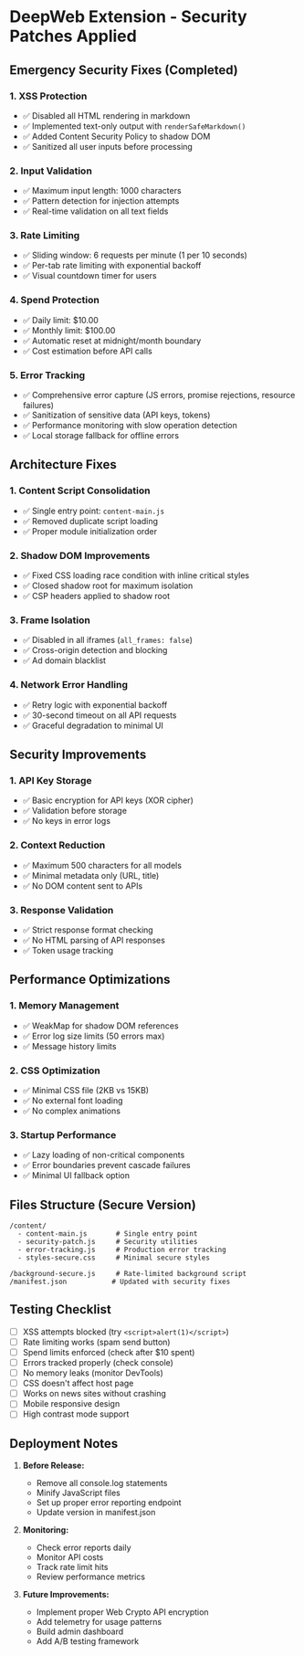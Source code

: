 # DeepWeb Extension - Security Patches Applied

## Emergency Security Fixes (Completed)

### 1. XSS Protection
- ✅ Disabled all HTML rendering in markdown
- ✅ Implemented text-only output with `renderSafeMarkdown()`
- ✅ Added Content Security Policy to shadow DOM
- ✅ Sanitized all user inputs before processing

### 2. Input Validation
- ✅ Maximum input length: 1000 characters
- ✅ Pattern detection for injection attempts
- ✅ Real-time validation on all text fields

### 3. Rate Limiting
- ✅ Sliding window: 6 requests per minute (1 per 10 seconds)
- ✅ Per-tab rate limiting with exponential backoff
- ✅ Visual countdown timer for users

### 4. Spend Protection
- ✅ Daily limit: $10.00
- ✅ Monthly limit: $100.00
- ✅ Automatic reset at midnight/month boundary
- ✅ Cost estimation before API calls

### 5. Error Tracking
- ✅ Comprehensive error capture (JS errors, promise rejections, resource failures)
- ✅ Sanitization of sensitive data (API keys, tokens)
- ✅ Performance monitoring with slow operation detection
- ✅ Local storage fallback for offline errors

## Architecture Fixes

### 1. Content Script Consolidation
- ✅ Single entry point: `content-main.js`
- ✅ Removed duplicate script loading
- ✅ Proper module initialization order

### 2. Shadow DOM Improvements
- ✅ Fixed CSS loading race condition with inline critical styles
- ✅ Closed shadow root for maximum isolation
- ✅ CSP headers applied to shadow root

### 3. Frame Isolation
- ✅ Disabled in all iframes (`all_frames: false`)
- ✅ Cross-origin detection and blocking
- ✅ Ad domain blacklist

### 4. Network Error Handling
- ✅ Retry logic with exponential backoff
- ✅ 30-second timeout on all API requests
- ✅ Graceful degradation to minimal UI

## Security Improvements

### 1. API Key Storage
- ✅ Basic encryption for API keys (XOR cipher)
- ✅ Validation before storage
- ✅ No keys in error logs

### 2. Context Reduction
- ✅ Maximum 500 characters for all models
- ✅ Minimal metadata only (URL, title)
- ✅ No DOM content sent to APIs

### 3. Response Validation
- ✅ Strict response format checking
- ✅ No HTML parsing of API responses
- ✅ Token usage tracking

## Performance Optimizations

### 1. Memory Management
- ✅ WeakMap for shadow DOM references
- ✅ Error log size limits (50 errors max)
- ✅ Message history limits

### 2. CSS Optimization
- ✅ Minimal CSS file (2KB vs 15KB)
- ✅ No external font loading
- ✅ No complex animations

### 3. Startup Performance
- ✅ Lazy loading of non-critical components
- ✅ Error boundaries prevent cascade failures
- ✅ Minimal UI fallback option

## Files Structure (Secure Version)

```
/content/
  - content-main.js       # Single entry point
  - security-patch.js     # Security utilities
  - error-tracking.js     # Production error tracking
  - styles-secure.css     # Minimal secure styles

/background-secure.js     # Rate-limited background script
/manifest.json           # Updated with security fixes
```

## Testing Checklist

- [ ] XSS attempts blocked (try `<script>alert(1)</script>`)
- [ ] Rate limiting works (spam send button)
- [ ] Spend limits enforced (check after $10 spent)
- [ ] Errors tracked properly (check console)
- [ ] No memory leaks (monitor DevTools)
- [ ] CSS doesn't affect host page
- [ ] Works on news sites without crashing
- [ ] Mobile responsive design
- [ ] High contrast mode support

## Deployment Notes

1. **Before Release:**
   - Remove all console.log statements
   - Minify JavaScript files
   - Set up proper error reporting endpoint
   - Update version in manifest.json

2. **Monitoring:**
   - Check error reports daily
   - Monitor API costs
   - Track rate limit hits
   - Review performance metrics

3. **Future Improvements:**
   - Implement proper Web Crypto API encryption
   - Add telemetry for usage patterns
   - Build admin dashboard
   - Add A/B testing framework